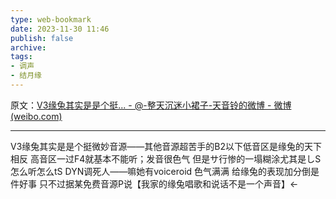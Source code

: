 ```yaml
---
type: web-bookmark
date: 2023-11-30 11:46
publish: false
archive: 
tags:
- 调声
- 结月缘
---
```

原文：[V3缘兔其实是是个挺... - @-整天沉迷小裙子-天音铃的微博 - 微博 (weibo.com)](https://weibo.com/1144286904/Av5E9EIYg?pagetype=fav)

---

V3缘兔其实是是个挺微妙音源——其他音源超苦手的B2以下低音区是缘兔的天下 相反 高音区一过F4就基本不能听；发音很色气 但是サ行惨的一塌糊涂尤其是しS怎么听怎么tS DYN调死人——嘛她有voiceroid 色气满满 给缘兔的表现加分倒是件好事 只不过据某免费音源P说【我家的缘兔唱歌和说话不是一个声音】← ​​​